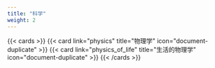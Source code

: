 ```yaml
---
title: "科学"
weight: 2
---
```


{{< cards >}}
{{< card link="physics" title="物理学" icon="document-duplicate" >}}
{{< card link="physics_of_life" title="生活的物理学" icon="document-duplicate" >}}
{{< /cards >}}
